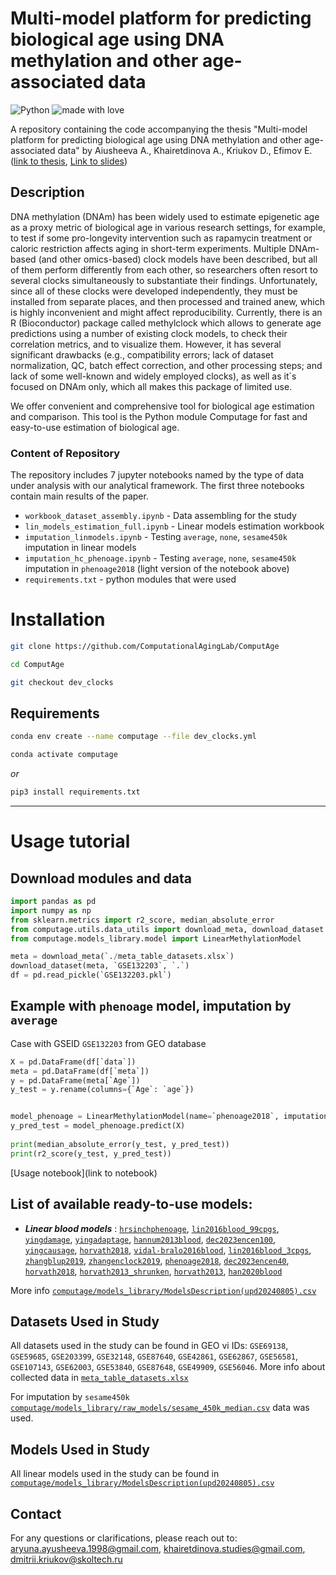 # **Multi-model platform for predicting biological age using DNA methylation and other age-associated data**
![Python](https://img.shields.io/badge/python-v3.11+-blue.svg)
![made with love](https://img.shields.io/badge/made%20with%20%E2%9D%A4%EF%B8%8F-8A2BE2)

A repository containing the code accompanying the thesis "Multi-model platform for predicting biological age using DNA methylation and other age-associated data" by Aiusheeva A., Khairetdinova A., Kriukov D., Efimov E. ([link to thesis](https://docs.google.com/document/d/14n0dbZ__1WixYWfHOoA_MzKpy7_U_4bF0A2hsUm4ggA/edit?usp=sharing), [Link to slides](https://docs.google.com/presentation/d/1mGrtdA-2_gAEoWWa5XMw-bVd3PpfNBnS7KbofaOf0Gs3/edit?usp=sharing))

## Description

DNA methylation (DNAm) has been widely used to estimate epigenetic age as a proxy metric of biological age in various research settings, for example, to test if some pro-longevity intervention such as rapamycin treatment or caloric restriction affects aging in short-term experiments. Multiple DNAm-based (and other omics-based) clock models have been described, but all of them perform differently from each other, so researchers often resort to several clocks simultaneously to substantiate their findings. Unfortunately, since all of these clocks were developed independently, they must be installed from separate places, and then processed and trained anew, which is highly inconvenient and might affect reproducibility. Currently, there is an R (Bioconductor) package called methylclock which allows to generate age predictions using a number of existing clock models, to check their correlation metrics, and to visualize them. However, it has several significant drawbacks (e.g., compatibility errors; lack of dataset normalization, QC, batch effect correction, and other processing steps; and lack of some well-known and widely employed clocks), as well as it`s focused on DNAm only, which all makes this package of limited use. 

We offer convenient and comprehensive tool for biological age estimation and comparison. This tool is the Python module Computage for fast and easy-to-use estimation of biological age.



### Content of Repository

The repository includes 7 jupyter notebooks named by the type of data under analysis with our analytical framework. The first three notebooks contain main results of the paper.

- `workbook_dataset_assembly.ipynb` - Data assembling for the study
- `lin_models_estimation_full.ipynb` - Linear models estimation workbook
- `imputation_linmodels.ipynb` - Testing `average`, `none`, `sesame450k` imputation in linear models
- `imputation_hc_phenoage.ipynb` - Testing `average`, `none`, `sesame450k` imputation in `phenoage2018` (light version of the notebook above)
- `requirements.txt` - python modules that were used 


# **Installation**

```bash
git clone https://github.com/ComputationalAgingLab/ComputAge

cd ComputAge

git checkout dev_clocks
```

## **Requirements**
```bash
conda env create --name computage --file dev_clocks.yml

conda activate computage
```
*or* 
```bash
pip3 install requirements.txt
```
***

# **Usage tutorial**

## Download modules and data

```python
import pandas as pd
import numpy as np
from sklearn.metrics import r2_score, median_absolute_error
from computage.utils.data_utils import download_meta, download_dataset
from computage.models_library.model import LinearMethylationModel

meta = download_meta(`./meta_table_datasets.xlsx`)
download_dataset(meta, `GSE132203`, `.`)
df = pd.read_pickle(`GSE132203.pkl`)
```
## Example with `phenoage` model, imputation by `average`

Case with GSEID `GSE132203` from GEO database
```python
X = pd.DataFrame(df[`data`])
meta = pd.DataFrame(df[`meta`])
y = pd.DataFrame(meta[`Age`])
y_test = y.rename(columns={`Age`: `age`})


model_phenoage = LinearMethylationModel(name=`phenoage2018`, imputation=`average`)
y_pred_test = model_phenoage.predict(X)
       
print(median_absolute_error(y_test, y_pred_test))
print(r2_score(y_test, y_pred_test))

```



[Usage notebook](link to notebook)


## __List of available ready-to-use models:__
- ***Linear blood models*** : [`hrsinchphenoage`](https://github.com/ComputationalAgingLab/ComputAge/blob/dev_clocks/computage/models_library/raw_models/HRSInCHPhenoAge.csv),
 [`lin2016blood_99cpgs`](https://github.com/ComputationalAgingLab/ComputAge/blob/dev_clocks/computage/models_library/raw_models/Lin2016Blood_99CpGs.csv),
 [`yingdamage`](https://github.com/ComputationalAgingLab/ComputAge/blob/dev_clocks/computage/models_library/raw_models/YingDamAge.csv),
 [`yingadaptage`](https://github.com/ComputationalAgingLab/ComputAge/blob/dev_clocks/computage/models_library/raw_models/YingAdaptAge.csv),
 [`hannum2013blood`](https://github.com/ComputationalAgingLab/ComputAge/blob/dev_clocks/computage/models_library/raw_models/Hannum2013Blood.csv),
 [`dec2023encen100`](https://github.com/ComputationalAgingLab/ComputAge/blob/dev_clocks/computage/models_library/raw_models/Dec2023ENCen100.csv),
 [`yingcausage`](https://github.com/ComputationalAgingLab/ComputAge/blob/dev_clocks/computage/models_library/raw_models/YingCausAge.csv),
 [`horvath2018`](https://github.com/ComputationalAgingLab/ComputAge/blob/dev_clocks/computage/models_library/raw_models/Horvath2018.csv),
 [`vidal-bralo2016blood`](https://github.com/ComputationalAgingLab/ComputAge/blob/dev_clocks/computage/models_library/raw_models/Vidal-Bralo2016Blood.csv),
 [`lin2016blood_3cpgs`](https://github.com/ComputationalAgingLab/ComputAge/blob/dev_clocks/computage/models_library/raw_models/Lin2016Blood_3CpGs.csv),
 [`zhangblup2019`](https://github.com/ComputationalAgingLab/ComputAge/blob/dev_clocks/computage/models_library/raw_models/ZhangBLUP2019.csv),
 [`zhangenclock2019`](https://github.com/ComputationalAgingLab/ComputAge/blob/dev_clocks/computage/models_library/raw_models/ZhangENClock2019.csv),
 [`phenoage2018`](https://github.com/ComputationalAgingLab/ComputAge/blob/dev_clocks/computage/models_library/raw_models/PhenoAge2018.csv),
 [`dec2023encen40`](https://github.com/ComputationalAgingLab/ComputAge/blob/dev_clocks/computage/models_library/raw_models/Dec2023ENCen40.csv), [`horvath2018`](https://github.com/ComputationalAgingLab/ComputAge/blob/dev_clocks/computage/models_library/raw_models/Horvath2018.csv), [`horvath2013_shrunken`](https://github.com/ComputationalAgingLab/ComputAge/blob/dev_clocks/computage/models_library/raw_models/Horvath2013_Shrunken.csv), [`horvath2013`](https://github.com/ComputationalAgingLab/ComputAge/blob/dev_clocks/computage/models_library/raw_models/Horvath2013.csv), [`han2020blood`](https://github.com/ComputationalAgingLab/ComputAge/blob/dev_clocks/computage/models_library/raw_models/Han2020Blood.csv)

More info [`computage/models_library/ModelsDescription(upd20240805).csv`](https://github.com/ComputationalAgingLab/ComputAge/blob/dev_clocks/computage/models_library/ModelsDescription(upd20240805).csv)

## Datasets Used in Study
All datasets used in the study can be found in GEO vi IDs: `GSE69138`, `GSE59685`, `GSE203399`, `GSE32148`, `GSE87640`, `GSE42861`, `GSE62867`, `GSE56581`, `GSE107143`, `GSE62003`, `GSE53840`, `GSE87648`, `GSE49909`, `GSE56046`. More info about collected data in [`meta_table_datasets.xlsx`](https://docs.yandex.ru/docs/view?url=ya-disk-public%3A%2F%2F7ywsWVjy4DeeWAZKkSJjw8scu7IAQL3ZWJt8jlz%2FSR%2BLxm%2Fe%2FAss5aQ9fRfwVXI%2Bq%2FJ6bpmRyOJonT3VoXnDag%3D%3D&name=meta_table_datasets.xlsx&nosw=1)

For imputation by `sesame450k` [`computage/models_library/raw_models/sesame_450k_median.csv`](https://github.com/ComputationalAgingLab/ComputAge/blob/dev_clocks/computage/models_library/raw_models/sesame_450k_median.csv) data was used.

## Models Used in Study
All linear models used in the study can be found in [`computage/models_library/ModelsDescription(upd20240805).csv`](https://github.com/ComputationalAgingLab/ComputAge/blob/dev_clocks/computage/models_library/ModelsDescription(upd20240805).csv)

## Contact
For any questions or clarifications, please reach out to: aryuna.ayusheeva.1998@gmail.com, khairetdinova.studies@gmail.com, dmitrii.kriukov@skoltech.ru